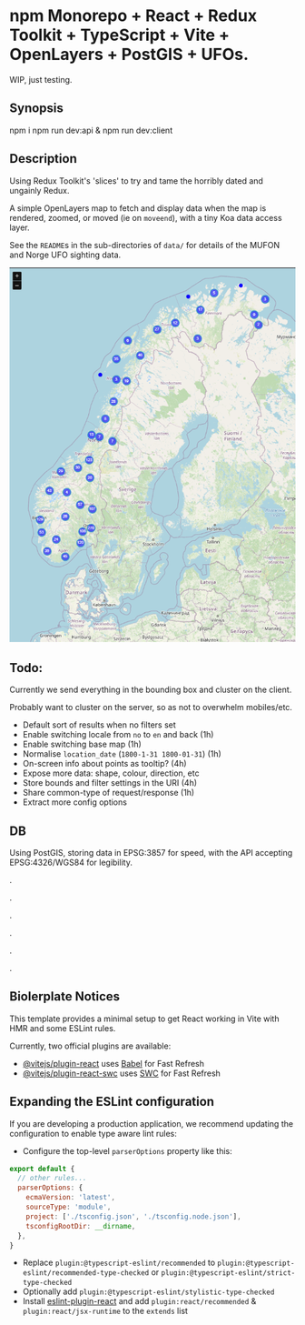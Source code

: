 # npm Monorepo + React + Redux Toolkit + TypeScript + Vite + OpenLayers + PostGIS + UFOs.

WIP, just testing.

## Synopsis

  npm i
  npm run dev:api &
  npm run dev:client

## Description

Using Redux Toolkit's 'slices' to try and tame the horribly dated and ungainly Redux.

A simple OpenLayers map to fetch and display data when the map is rendered, zoomed, or moved (ie on `moveend`), with a tiny Koa data access layer.

See the `README`s in the sub-directories of `data/` for details of the MUFON and Norge UFO sighting data.

![Screenshot](./docs/images/Screenshot%202024-03-14%20155152.png)

## Todo:

Currently we send everything in the bounding box and cluster on the client.

Probably want to cluster on the server, so as not to overwhelm mobiles/etc.

* Default sort of results when no filters set
* Enable switching locale from `no` to `en` and back (1h)
* Enable switching base map (1h)
* Normalise `location_date` (`1800-1-31 1800-01-31`) (1h)
* On-screen info about points as tooltip? (4h)
* Expose more data: shape, colour, direction, etc
* Store bounds and filter settings in the URI (4h)
* Share common-type of request/response (1h)
* Extract more config options

## DB

Using PostGIS, storing data in EPSG:3857 for speed, with the API accepting EPSG:4326/WGS84 for legibility.

.

.

.

.

.

.

## Biolerplate Notices

This template provides a minimal setup to get React working in Vite with HMR and some ESLint rules.

Currently, two official plugins are available:

- [@vitejs/plugin-react](https://github.com/vitejs/vite-plugin-react/blob/main/packages/plugin-react/README.md) uses [Babel](https://babeljs.io/) for Fast Refresh
- [@vitejs/plugin-react-swc](https://github.com/vitejs/vite-plugin-react-swc) uses [SWC](https://swc.rs/) for Fast Refresh

## Expanding the ESLint configuration

If you are developing a production application, we recommend updating the configuration to enable type aware lint rules:

- Configure the top-level `parserOptions` property like this:

```js
export default {
  // other rules...
  parserOptions: {
    ecmaVersion: 'latest',
    sourceType: 'module',
    project: ['./tsconfig.json', './tsconfig.node.json'],
    tsconfigRootDir: __dirname,
  },
}
```

- Replace `plugin:@typescript-eslint/recommended` to `plugin:@typescript-eslint/recommended-type-checked` or `plugin:@typescript-eslint/strict-type-checked`
- Optionally add `plugin:@typescript-eslint/stylistic-type-checked`
- Install [eslint-plugin-react](https://github.com/jsx-eslint/eslint-plugin-react) and add `plugin:react/recommended` & `plugin:react/jsx-runtime` to the `extends` list

